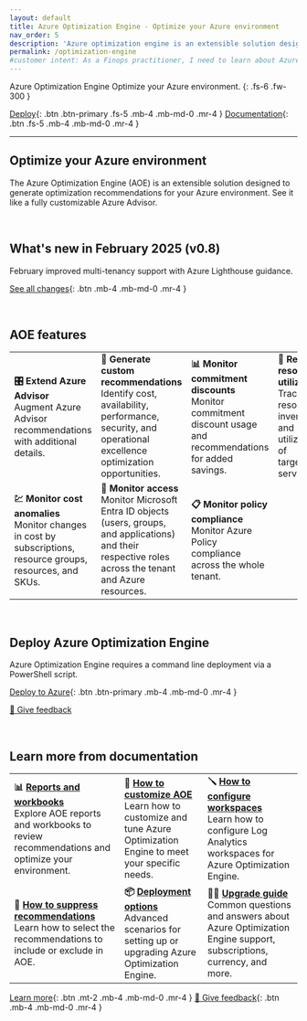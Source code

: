```yaml
---
layout: default
title: Azure Optimization Engine - Optimize your Azure environment
nav_order: 5
description: 'Azure optimization engine is an extensible solution designed to generate optimization recommendations for your Azure environment.'
permalink: /optimization-engine
#customer intent: As a Finops practitioner, I need to learn about Azure Optimization Engine
---
```


<span class="fs-9 d-block mb-4">Azure Optimization Engine</span>
Optimize your Azure environment.
{: .fs-6 .fw-300 }

[Deploy](#deploy){: .btn .btn-primary .fs-5 .mb-4 .mb-md-0 .mr-4 }
[Documentation](#docs){: .btn .fs-5 .mb-4 .mb-md-0 .mr-4 }

---

<a name="overview"></a>

## Optimize your Azure environment

The Azure Optimization Engine (AOE) is an extensible solution designed to generate optimization recommendations for your Azure environment. See it like a fully customizable Azure Advisor.

<br>

<a name="whats-new"></a>

## What's new in February 2025 (v0.8)

February improved multi-tenancy support with Azure Lighthouse guidance.

[See all changes](https://aka.ms/ftk/changes#optimization-engine-v08){: .btn .mb-4 .mb-md-0 .mr-4 }

<br>

<a name="features"></a>

## AOE features

<table border="0">
<tr>
    <td>
        <strong>🎛️ Extend Azure Advisor</strong><br>
        Augment Azure Advisor recommendations with additional details.
    </td>
    <td>
        <strong>🧩 Generate custom recommendations</strong><br>
        Identify cost, availability, performance, security, and operational excellence optimization opportunities.
    </td>
    <td>
        <strong>📊 Monitor commitment discounts</strong><br>
        Monitor commitment discount usage and recommendations for added savings.
    </td>
    <td>
        <strong>📃 Review resource utilization</strong><br>
        Track resource inventory and utilization of targeted services.
    </td>
</tr>
<tr>
    <td>
        <strong>💹 Monitor cost anomalies</strong><br>
        Monitor changes in cost by subscriptions, resource groups, resources, and SKUs.
    </td>
    <td>
        <strong>🔐 Monitor access</strong><br>
        Monitor Microsoft Entra ID objects (users, groups, and applications) and their respective roles across the tenant and Azure resources.
    </td>
    <td>
        <strong>📋 Monitor policy compliance</strong><br>
        Monitor Azure Policy compliance across the whole tenant.
    </td>
</tr>
</table>

<br>

<a name="deploy"></a>

## Deploy Azure Optimization Engine

Azure Optimization Engine requires a command line deployment via a PowerShell script.

[Deploy to Azure](https://learn.microsoft.com/cloud-computing/finops/toolkit/optimization-engine/overview#deploy-the-aoe){: .btn .btn-primary .mb-4 .mb-md-0 .mr-4 }

[💜 Give feedback](https://portal.azure.com/#view/HubsExtension/InProductFeedbackBlade/extensionName/FinOpsToolkit/cesQuestion/How%20easy%20or%20hard%20is%20it%20to%20use%20Azure%20Optimization%20Engine%3F/cvaQuestion/How%20valuable%20are%20Azure%20Optimization%20Engine%3F/surveyId/FTK0.8/bladeName/AOE/featureName/Marketing.Deploy)

<br>

<!--
<a name="pricing"></a>

## Estimated cost for Azure Optimization Engine

TODO

<br>
-->

<a name="docs"></a>

## Learn more from documentation

<table border="0">
<tr>
    <td>
        <strong>📊 <a href="https://learn.microsoft.com/cloud-computing/finops/toolkit/optimization-engine/reports">Reports and workbooks</a></strong><br>
        Explore AOE reports and workbooks to review recommendations and optimize your environment.
    </td>
    <td>
        <strong>📝 <a href="https://learn.microsoft.com/cloud-computing/finops/toolkit/optimization-engine/customize">How to customize AOE</a></strong><br>
        Learn how to customize and tune Azure Optimization Engine to meet your specific needs.
    </td>
    <td>
        <strong>🪛 <a href="https://learn.microsoft.com/cloud-computing/finops/toolkit/optimization-engine/configure-workspaces">How to configure workspaces</a></strong><br>
        Learn how to configure Log Analytics workspaces for Azure Optimization Engine.
    </td>
</tr>
<tr>
    <td>
        <strong>🛑 <a href="https://learn.microsoft.com/cloud-computing/finops/toolkit/optimization-engine/suppress-recommendations">How to suppress recommendations</a></strong><br>
        Learn how to select the recommendations to include or exclude in AOE.
    </td>
    <td>
        <strong>📦 <a href="https://learn.microsoft.com/cloud-computing/finops/toolkit/optimization-engine/setup-options">Deployment options</a></strong><br>
        Advanced scenarios for setting up or upgrading Azure Optimization Engine.
    </td>
    <td>
        <strong>🙋‍♀️ <a href="https://learn.microsoft.com/cloud-computing/finops/toolkit/optimization-engine/faq">Upgrade guide</a></strong><br>
        Common questions and answers about Azure Optimization Engine support, subscriptions, currency, and more.
    </td>
</tr>
</table>

[Learn more](https://learn.microsoft.com/cloud-computing/finops/toolkit/optimization-engine/overview){: .btn .mt-2 .mb-4 .mb-md-0 .mr-4 }
[💜 Give feedback](https://portal.azure.com/#view/HubsExtension/InProductFeedbackBlade/extensionName/FinOpsToolkit/cesQuestion/How%20easy%20or%20hard%20is%20it%20to%20use%20Azure%20Optimization%20Engine%3F/cvaQuestion/How%20valuable%20are%20Azure%20Optimization%20Engine%3F/surveyId/FTK0.8/bladeName/AOE/featureName/Marketing.Docs){: .btn .mb-4 .mb-md-0 .mr-4 }

<br>
